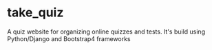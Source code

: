 # take_quiz
A quiz website for organizing online quizzes and tests. It's build using Python/Django and Bootstrap4 frameworks
